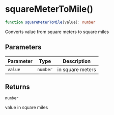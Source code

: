 # squareMeterToMile()

```ts
function squareMeterToMile(value): number
```

Converts value from square meters to square miles

## Parameters

| Parameter | Type | Description |
| ------ | ------ | ------ |
| `value` | `number` | in square meters |

## Returns

`number`

value in square miles
